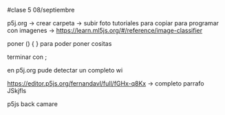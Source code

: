#clase 5   08/septiembre

p5j.org  -> crear carpeta -> subir foto
tutoriales para copiar para programar con imagenes  ->   https://learn.ml5js.org/#/reference/image-classifier 

poner () {
}
para poder poner cositas

terminar con ;

 en p5j.org  pude detectar un completo wi
 
 https://editor.p5js.org/fernandavl/full/fGHx-q8Kx  -> completo parrafo JSkjfls

 p5js back camare
